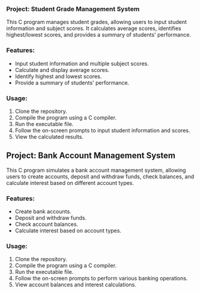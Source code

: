 ### Project: Student Grade Management System

This C program manages student grades, allowing users to input student information and subject scores. It calculates average scores, identifies highest/lowest scores, and provides a summary of students' performance.

### Features:

- Input student information and multiple subject scores.
- Calculate and display average scores.
- Identify highest and lowest scores.
- Provide a summary of students' performance.

### Usage:

1. Clone the repository.
2. Compile the program using a C compiler.
3. Run the executable file.
4. Follow the on-screen prompts to input student information and scores.
5. View the calculated results.

## Project: Bank Account Management System

This C program simulates a bank account management system, allowing users to create accounts, deposit and withdraw funds, check balances, and calculate interest based on different account types.

### Features:

- Create bank accounts.
- Deposit and withdraw funds.
- Check account balances.
- Calculate interest based on account types.

### Usage:

1. Clone the repository.
2. Compile the program using a C compiler.
3. Run the executable file.
4. Follow the on-screen prompts to perform various banking operations.
5. View account balances and interest calculations.
